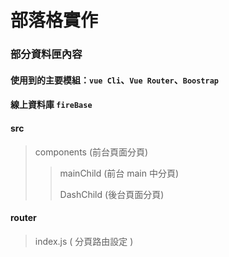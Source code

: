 # 部落格實作
### 部分資料匣內容
#### 使用到的主要模組：`vue Cli`、`Vue Router`、`Boostrap`
#### 線上資料庫 `fireBase`
#### src
> components (前台頁面分頁)
>> mainChild (前台 main 中分頁)
>>
>> DashChild (後台頁面分頁)
#### router
> index.js ( 分頁路由設定 )
